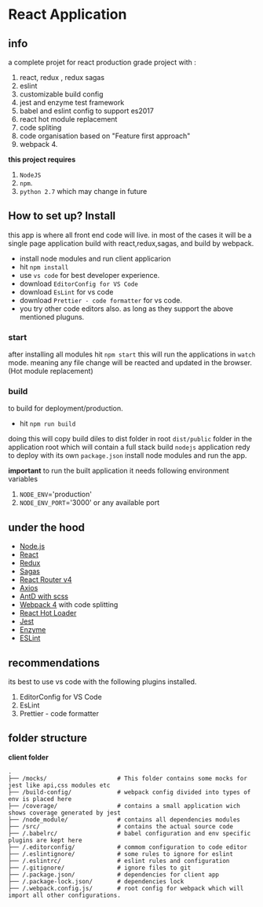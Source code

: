 # React Application

## info

a complete projet for react production grade project with :

1. react, redux , redux sagas
2. eslint
3. customizable build config
4. jest and enzyme test framework
5. babel and eslint config to support es2017
6. react hot module replacement
7. code spliting
8. code organisation based on "Feature first approach"
9. webpack 4.

**this project requires**

1. `NodeJS`
2. `npm`.
3. `python 2.7` which may change in future

## How to set up? Install

this app is where all front end code will live. in most of the cases it will be a single page application
build with react,redux,sagas, and build by webpack.

- install node modules and run client applicarion
- hit `npm install`
- use `vs code` for best developer experience.
- download `EditorConfig for VS Code`
- download `EsLint` for vs code
- download `Prettier - code formatter` for vs code.
- you try other code editors also. as long as they support the above mentioned pluguns.

### start

after installing all modules hit `npm start`
this will run the applications in `watch` mode. meaning any file change will be reacted and updated
in the browser. (Hot module replacement)

### build

to build for deployment/production.

- hit `npm run build`

doing this will copy build diles to dist folder in root `dist/public` folder in the application root which will contain a full stack build
`nodejs` application redy to deploy with its own `package.json` install node modules and run the app.

**important**
to run the built application it needs following environment variables

1. `NODE_ENV`='production'
2. `NODE_ENV_PORT`='3000' or any available port

## under the hood

- [Node.js](https://nodejs.org/en/)
- [React](https://github.com/facebook/react)
- [Redux](https://github.com/reactjs/redux)
- [Sagas](https://redux-saga.js.org/docs/introduction/BeginnerTutorial.html)
- [React Router v4](https://github.com/reactjs/react-router)
- [Axios](https://github.com/axios/axios)
- [AntD with scss](https://ant.design/)
- [Webpack 4](https://github.com/webpack/webpack) with code splitting
- [React Hot Loader](https://github.com/gaearon/react-hot-loader)
- [Jest](https://jestjs.io/)
- [Enzyme](https://airbnb.io/enzyme/)
- [ESLint](https://eslint.org/)

## recommendations

its best to use vs code with the following plugins installed.

1. EditorConfig for VS Code
2. EsLint
3. Prettier - code formatter

## folder structure

**client folder**

```
.
├── /mocks/                    # This folder contains some mocks for jest like api,css modules etc
├── /build-config/             # webpack config divided into types of env is placed here
├── /coverage/                 # contains a small application wich shows coverage generated by jest
├── /node_module/              # contains all dependencies modules
├── /src/                      # contains the actual source code
├── /.babelrc/                 # babel configuration and env specific plugins are kept here
├── /.editorconfig/            # commom configuration to code editor
├── /.eslintignore/            # some rules to ignore for eslint
├── /.eslintrc/                # eslint rules and configuration
├── /.gitignore/               # ignore files to git
├── /.package.json/            # dependencies for client app
├── /.package-lock.json/       # dependencies lock
├── /.webpack.config.js/       # root config for webpack which will import all other configurations.
```
